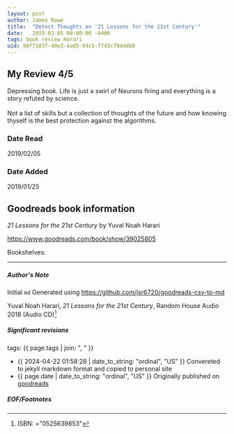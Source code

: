 ```yaml
---
layout: post
author: James Rowe
title:  "Detect Thoughts on '21 Lessons for the 21st Century'"
date:   2019-02-05 00:00:00 -0400
tags: book review Harari 
uid: 90f7103f-40e3-4ad5-94c5-ff43c79d4db0
---
```


<!-- highly dependent on how you personally use jekyll templates, and how you want this to show up -->
<!-- escape any jekyll keys with double brackets -->

## My Review 4/5

Depressing book. Life is just a swirl of Neurons firing and everything is a story refuted by science. <br/><br/>Not a list of skills but a collection of  thoughts of the future and how knowing thyself is the best protection against the algorithms. 

### Date Read
2019/02/05

### Date Added
2019/01/25

## Goodreads book information

*21 Lessons for the 21st Century* by Yuval Noah Harari

https://www.goodreads.com/book/show/39025805

Bookshelves: 

---

##### Author's Note

Initial `md` Generated using https://github.com/jsr6720/goodreads-csv-to-md

Yuval Noah Harari, *21 Lessons for the 21st Century*,  Random House Audio 2018 (Audio CD)[^1]

##### Significant revisions

tags: {{ page.tags | join: ", " }} <!-- todo move this somewhere -->

- {{ 2024-04-22 01:58:28 | date_to_string: "ordinal", "US" }} Convereted to jekyll markdown format and copied to personal site
- {{ page.date | date_to_string: "ordinal", "US" }} Originally published on [goodreads](https://www.goodreads.com)

##### EOF/Footnotes

[^1]: ISBN: ="0525639853"